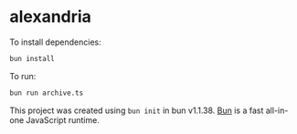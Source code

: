 # alexandria

To install dependencies:

```bash
bun install
```

To run:

```bash
bun run archive.ts
```

This project was created using `bun init` in bun v1.1.38. [Bun](https://bun.sh) is a fast all-in-one JavaScript runtime.
